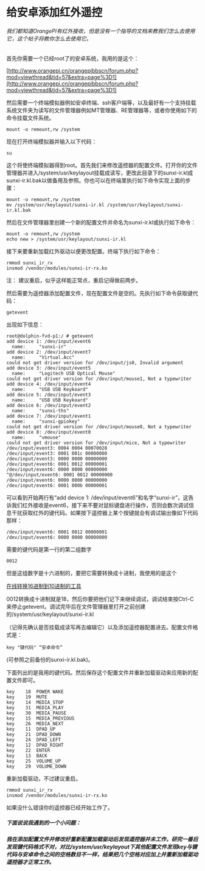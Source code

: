 # 给安卓添加红外遥控

###### 我们都知道OrangePI有红外接收，但是没有一个指导的文档来教我们怎么去使用它，这个帖子将教你怎么去使用它。

首先你需要一个已经root了的安卓系统，我用的是这个：

[http://www.orangepi.cn/orangepibbscn/forum.php?mod=viewthread&tid=57&extra=page%3D1](http://www.orangepi.cn/orangepibbscn/forum.php?mod=viewthread&tid=57&extra=page%3D1)

然后需要一个终端模拟器例如安卓终端、ssh客户端等，以及最好有一个支持挂载系统文件夹为读写的文件管理器例如MT管理器、RE管理器等，或者你使用如下的命令挂载文件系统。

```
mount -o remount,rw /system
```



现在打开终端模拟器并输入以下代码：

```
su
```



这个将使终端模拟器得到root。首先我们来修改遥控器的配置文件。打开你的文件管理器并进入/system/usr/keylayout挂载成读写，更改此目录下的sunxi-ir.kl成sunxi-ir.kl.bak以做备用及参照。你也可以在终端里执行如下命令实现上面的步骤：

```
mount -o remount,rw /system
mv /system/usr/keylayout/sunxi-ir.kl /system/usr/keylayout/sunxi-ir.kl.bak
```



然后在文件管理器里创建一个新的配置文件并命名为sunxi-ir.kl或执行如下命令：

```
mount -o remount,rw /system
echo new > /system/usr/keylayout/sunxi-ir.kl
```



接下来要重新加载红外驱动以便更改配置。终端下执行如下命令：

```
rmmod sunxi_ir_rx
insmod /vendor/modules/sunxi-ir-rx.ko
```

注： 建议重启，似乎这样能正常点，重启记得做前两步。



然后需要为遥控器添加配置文件，现在配置文件是空的。先执行如下命令获取键代码：

```
getevent
```

出现如下信息：

```
root@dolphin-fvd-p1:/ # getevent
add device 1: /dev/input/event6
  name:     "sunxi-ir"
add device 2: /dev/input/event7
  name:     "Virtual.Acc"
could not get driver version for /dev/input/js0, Invalid argument
add device 3: /dev/input/event5
  name:     "Logitech USB Optical Mouse"
could not get driver version for /dev/input/mouse1, Not a typewriter
add device 4: /dev/input/event4
  name:     "USB USB Keykoard"
add device 5: /dev/input/event3
  name:     "USB USB Keykoard"
add device 6: /dev/input/event2
  name:     "sunxi-ths"
add device 7: /dev/input/event1
  name:     "sunxi-gpiokey"
could not get driver version for /dev/input/mouse0, Not a typewriter
add device 8: /dev/input/event0
  name:     "vmouse"
could not get driver version for /dev/input/mice, Not a typewriter
/dev/input/event3: 0004 0004 00070028
/dev/input/event3: 0001 001c 00000000
/dev/input/event3: 0000 0000 00000000
/dev/input/event6: 0001 0012 00000001
/dev/input/event6: 0000 0000 00000000
^@/dev/input/event6: 0001 0012 00000000
/dev/input/event6: 0000 0000 00000000
/dev/input/event6: 0001 000b 00000001
```



可以看到开始两行有“add device 1: /dev/input/event6”和名字“sunxi-ir”，这告诉我们红外接收是event6，接下来不要对鼠标键盘进行操作，否则会数次调试信息干扰获取红外的键代码。如果按下遥控器上某个按键就会有调试输出像如下代码那样：

```
/dev/input/event6: 0001 0012 00000001
/dev/input/event6: 0000 0000 00000000
```



需要的键代码是第一行的第二组数字

```
0012
```



但是这组数字是十六进制的，要把它需要转换成十进制，我使用的是这个

[在线转换16进制到10进制的工具](http://www.binaryhexconverter.com/hex-to-decimal-converter)

0012转换成十进制就是18，然后你要把他们记下来继续调试，调试结束按Ctrl-C来停止getevent。调试完毕后在文件管理器里打开之前创建的/system/usr/keylayout/sunxi-ir.kl

（记得先确认是否挂载成读写再去编辑它）以及添加遥控器配置进去。配置文件格式是：

```
key "键代码" “安卓命令”
```

\(可参照之前备份的sunxi-ir.kl.bak\)。



下面列出的是我用的键代码。然后保存这个配置文件并重新加载驱动来应用新的配置文件即可。

```
key    18  POWER WAKE
key    19  MUTE
key    14  MEDIA_STOP
key    31  MEDIA_PLAY
key    30  MEDIA_PAUSE
key    15  MEDIA_PREVIOUS
key    26  MEDIA_NEXT
key    11  DPAD_UP
key    21  DPAD_DOWN
key    24  DPAD_LEFT
key    12  DPAD_RIGHT
key    22  ENTER
key    13  BACK
key    25  VOLUME_UP
key    29  VOLUME_DOWN

```



重新加载驱动，不过建议重启。

```
rmmod sunxi_ir_rx
insmod /vendor/modules/sunxi-ir-rx.ko
```

如果没什么错误你的遥控器已经开始工作了。



##### 下面说说我遇到的一个小问题：

##### 我在添加配置文件并修改好重新配置加载驱动后发现遥控器并未工作，研究一番后发现键代码格式不对，对比/system/usr/keylayout下其他配置文件发现key与键代码与安卓命令之间的空格数目不一样，结果把几个空格对应加上并重新加载驱动遥控器才正常工作。



